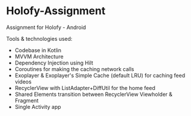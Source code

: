 # Holofy-Assignment
Assignment for Holofy - Android

Tools & technologies used:

- Codebase in Kotlin
- MVVM Architecture
- Dependency Injection using Hilt
- Coroutines for making the caching network calls
- Exoplayer & Exoplayer's Simple Cache (default LRU) for caching feed videos
- RecyclerView with ListAdapter+DiffUtil for the home feed
- Shared Elements transition between RecyclerView Viewholder & Fragment
- Single Activity app

